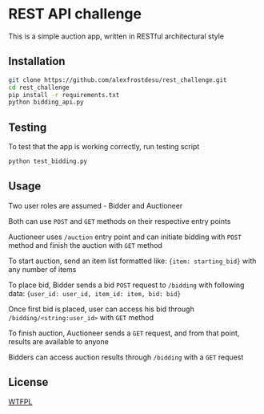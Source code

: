 # REST API challenge

This is a simple auction app, written in RESTful architectural style

## Installation

```bash
git clone https://github.com/alexfrostdesu/rest_challenge.git
cd rest_challenge
pip install -r requirements.txt
python bidding_api.py
```

## Testing

To test that the app is working correctly, run testing script

```bash
python test_bidding.py
```

## Usage

Two user roles are assumed - Bidder and Auctioneer

Both can use `POST` and `GET` methods on their respective entry points

Auctioneer uses `/auction` entry point and can initiate bidding with `POST` method and finish the auction with `GET` method

To start auction, send an item list formatted like: `{item: starting_bid}` with any number of items

To place bid, Bidder sends a bid `POST` request to `/bidding` with following data: `{user_id: user_id, item_id: item, bid: bid}`

Once first bid is placed, user can access his bid through `/bidding/<string:user_id>` with `GET` method

To finish auction, Auctioneer sends a `GET` request, and from that point, results are available to anyone

Bidders can access auction results through `/bidding` with a `GET` request


## License
[WTFPL](http://www.wtfpl.net/txt/copying/)